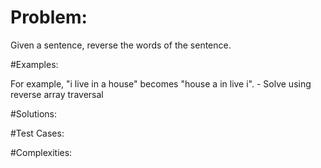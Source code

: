 # Problem:

Given a sentence, reverse the words of the sentence. 

#Examples:

For example, "i live in a house" becomes "house a in live i". - Solve using reverse array traversal

#Solutions:

#Test Cases:

#Complexities: